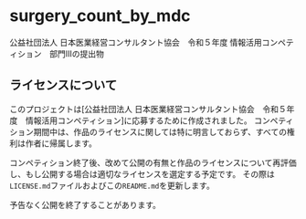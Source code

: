 # surgery_count_by_mdc

公益社団法人 日本医業経営コンサルタント協会　令和５年度 情報活用コンペティション　部門Ⅲの提出物

## ライセンスについて

このプロジェクトは[公益社団法人 日本医業経営コンサルタント協会　令和５年度　情報活用コンペティション]に応募するために作成されました。
コンペティション期間中は、作品のライセンスに関しては特に明言しておらず、すべての権利は作者に帰属します。

コンペティション終了後、改めて公開の有無と作品のライセンスについて再評価し、もし公開する場合は適切なライセンスを選定する予定です。
その際は`LICENSE.md`ファイルおよびこの`README.md`を更新します。

予告なく公開を終了することがあります。

